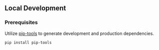 ## Local Development

### Prerequisites

Utilize [pip-tools](https://github.com/jazzband/pip-tools) to generate development and production dependencies.
```sh
pip install pip-tools
```
